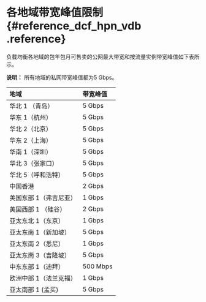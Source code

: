 # 各地域带宽峰值限制 {#reference_dcf_hpn_vdb .reference}

负载均衡各地域的包年包月可售卖的公网最大带宽和按流量实例带宽峰值如下表所示。

**说明：** 所有地域的私网带宽峰值都为5 Gbps。

|地域|带宽峰值|
|:-|:---|
|华北 1 （青岛）|5 Gbps|
|华东 1（杭州）|5 Gbps|
|华北 2（北京）|5 Gbps|
|华东 2（上海）|5 Gbps|
|华南 1（深圳）|5 Gbps|
|华北 3（张家口）|5 Gbps|
|华北 5（呼和浩特）|5 Gbps|
|中国香港|2 Gbps|
|美国东部 1（弗吉尼亚）|1 Gbps|
|美国西部 1 （硅谷）|2 Gbps|
|亚太东北 1（东京）|1 Gbps|
|亚太东南 1（新加坡）|5 Gbps|
|亚太东南 2（悉尼）|1 Gbps|
|亚太东南 3（吉隆坡）|5 Gbps|
|中东东部 1（迪拜）|500 Mbps|
|欧洲中部 1（法兰克福）|1 Gbps|
|亚太南部 1 \(孟买\)|5 Gbps|

